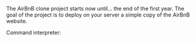 The AirBnB clone project starts now until… the end of the first year. The goal of the project is to deploy on your server a simple copy of the AirBnB website.

Command interpreter:

